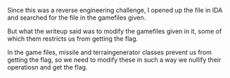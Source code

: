 Since this was a reverse engineering challenge, I opened up the file in IDA and searched for the file in the gamefiles given.

But what the writeup said was to modify the gamefiles given in it, some of which them restricts us from getting the flag.

In the game files, missile and terraingenerator classes prevent us from getting the flag, so we need to modify these in such a way we nullify their operatiosn and get the flag.
